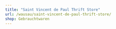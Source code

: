 ```yaml
---
title: "Saint Vincent de Paul Thrift Store"
url: /wausau/saint-vincent-de-paul-thrift-store/
shop: Gebrauchtwaren
---
```

